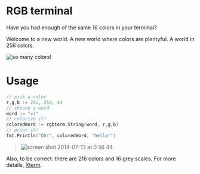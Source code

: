 # RGB terminal

Have you had enough of the same 16 colors in your terminal?

Welcome to a new world. A new world where colors are plentyful.
A world in 256 colors.

![so many colors!](https://cloud.githubusercontent.com/assets/1189716/3563662/15e67546-0a49-11e4-871e-47e694d08981.png)

# Usage

```go
// pick a color
r,g,b := 252, 255, 43
// choose a word
word := "=)"
// colorize it!
coloredWord := rgbterm.String(word, r,g,b)
// print it!
fmt.Println("Oh!", coloredWord, "hello!")
```

> ![screen shot 2014-07-13 at 0 56 44](https://cloud.githubusercontent.com/assets/1189716/3563695/54e7f048-0a4a-11e4-8b53-613761c6c4e2.png)

Also, to be correct: there are 216 colors and 16 grey scales. For more details, [Xterm][xterm-wiki].

[xterm-wiki]: https://en.wikipedia.org/wiki/Xterm
